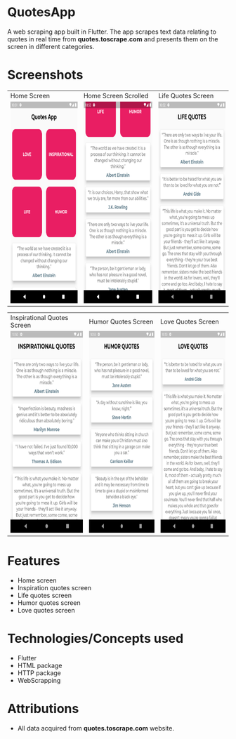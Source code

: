# QuotesApp

A web scraping app built in Flutter. The app scrapes text data relating to quotes in real time from **quotes.toscrape.com** and presents them on the screen in different categories.

# Screenshots

<table>
  <tr>
    <td>Home Screen</td>
     <td>Home Screen Scrolled</td>
     <td>Life Quotes Screen</td>
  </tr>
  <tr>
    <td><img src="/readMeImages/home_screen.png" title="Home Screen" width="250" height="460"/></td>
    <td> <img src="/readMeImages/home_screen_scrolled.png" title="Home Screen Scrolled" width="250" height="460"/> </td>
    <td> <img src="/readMeImages/life_screen.png" title="Life Quotes Screen" width="250" height="460"/></td>
  </tr>
 </table>

 <table>
  <tr>
    <td>Inspirational Quotes Screen</td>
     <td>Humor Quotes Screen</td>
     <td>Love Quotes Screen</td>
  </tr>
  <tr>
    <td><img src="/readMeImages/inspirational_screen.png" title="Inspirational Quotes Screen" width="250" height="460"/></td>
    <td> <img src="/readMeImages/humor_screen.png" title="Hummor Quotes Screen" width="250" height="460"/> </td>
    <td> <img src="/readMeImages/love_screen.png" title="Love Quotes Screen" width="250" height="460"/></td>
  </tr>
 </table>

# Features

- Home screen
- Inspiration quotes screen
- Life quotes screen
- Humor quotes screen
- Love quotes screen

# Technologies/Concepts used

- Flutter
- HTML package
- HTTP package
- WebScrapping

# Attributions

- All data acquired from **quotes.toscrape.com** website. 